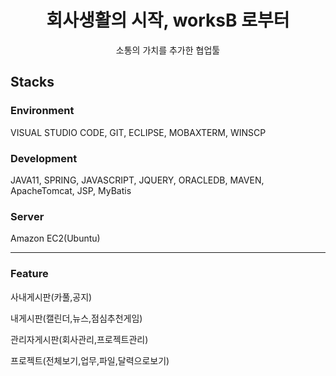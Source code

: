 <div align="center">
  <h1>회사생활의 시작, worksB 로부터</h1>
  소통의 가치를 추가한 협업툴
</div>
<h2>  Stacks</h2>

<h3>Environment</h3>
<p>VISUAL STUDIO CODE, GIT, ECLIPSE, MOBAXTERM, WINSCP</p>
<h3>Development</h3>
<p>JAVA11, SPRING, JAVASCRIPT, JQUERY, ORACLEDB, MAVEN, ApacheTomcat, JSP, MyBatis</p>
<h3>Server</h3>
<p>Amazon EC2(Ubuntu)</p>
<hr>
<h3>Feature</h3>
<p>사내게시판(카풀,공지)</p>
<p>내게시판(캘린더,뉴스,점심추천게임)</p>
<p>관리자게시판(회사관리,프로젝트관리)</p>
<p>프로젝트(전체보기,업무,파일,달력으로보기)</p>
